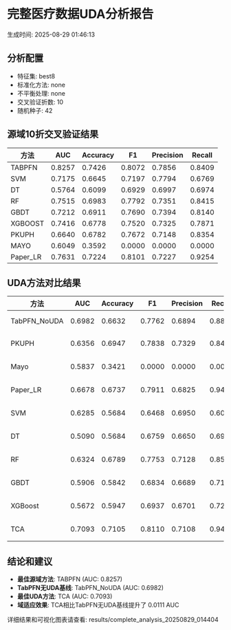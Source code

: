 # 完整医疗数据UDA分析报告

生成时间: 2025-08-29 01:46:13

## 分析配置

- 特征集: best8
- 标准化方法: none
- 不平衡处理: none
- 交叉验证折数: 10
- 随机种子: 42

## 源域10折交叉验证结果

| 方法 | AUC | Accuracy | F1 | Precision | Recall |
|------|-----|----------|----|-----------| -------|
| TABPFN | 0.8257 | 0.7426 | 0.8072 | 0.7856 | 0.8409 |
| SVM | 0.7175 | 0.6645 | 0.7197 | 0.7794 | 0.6769 |
| DT | 0.5764 | 0.6099 | 0.6929 | 0.6997 | 0.6974 |
| RF | 0.7515 | 0.6983 | 0.7792 | 0.7351 | 0.8415 |
| GBDT | 0.7212 | 0.6911 | 0.7690 | 0.7394 | 0.8140 |
| XGBOOST | 0.7416 | 0.6778 | 0.7520 | 0.7325 | 0.7871 |
| PKUPH | 0.6640 | 0.6782 | 0.7672 | 0.7148 | 0.8354 |
| MAYO | 0.6049 | 0.3592 | 0.0000 | 0.0000 | 0.0000 |
| Paper_LR | 0.7631 | 0.7224 | 0.8101 | 0.7227 | 0.9254 |

## UDA方法对比结果

| 方法 | AUC | Accuracy | F1 | Precision | Recall | 类型 |
|------|-----|----------|----|-----------| -------|------|
| TabPFN_NoUDA | 0.6982 | 0.6632 | 0.7762 | 0.6894 | 0.8880 | TabPFN基线 |
| PKUPH | 0.6356 | 0.6947 | 0.7838 | 0.7329 | 0.8474 | 传统基线 |
| Mayo | 0.5837 | 0.3421 | 0.0000 | 0.0000 | 0.0000 | 传统基线 |
| Paper_LR | 0.6678 | 0.6737 | 0.7911 | 0.6825 | 0.9429 | 传统基线 |
| SVM | 0.6285 | 0.5684 | 0.6468 | 0.6950 | 0.6064 | 机器学习基线 |
| DT | 0.5090 | 0.5684 | 0.6759 | 0.6650 | 0.6942 | 机器学习基线 |
| RF | 0.6324 | 0.6789 | 0.7753 | 0.7128 | 0.8538 | 机器学习基线 |
| GBDT | 0.5906 | 0.5842 | 0.6834 | 0.6689 | 0.7109 | 机器学习基线 |
| XGBoost | 0.5672 | 0.5947 | 0.6937 | 0.6701 | 0.7244 | 机器学习基线 |
| TCA | 0.7093 | 0.7105 | 0.8110 | 0.7108 | 0.9440 | UDA方法 |

## 结论和建议

- **最佳源域方法**: TABPFN (AUC: 0.8257)
- **TabPFN无UDA基线**: TabPFN_NoUDA (AUC: 0.6982)
- **最佳UDA方法**: TCA (AUC: 0.7093)
- **域适应效果**: TCA相比TabPFN无UDA基线提升了 0.0111 AUC

详细结果和可视化图表请查看: results/complete_analysis_20250829_014404